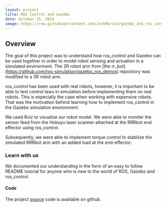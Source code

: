 ```yaml
---
layout: project
title: ROS Control and Gazebo
date: October 15, 2014
image: https://raw.githubusercontent.com/JoshMarino/gazebo_and_ros_control/master/default_gzclient_camera(0)-2014-11-02T13_13_39.164758.jpg
---
```


## Overview
The goal of this project was to understand how ros_control and Gazebo can be used together in order to model robot sensing and actuation in a simulated environment. The 2R robot arm from [the rr_bot] (https://github.com/ros-simulation/gazebo_ros_demos) repository was modified to a 3R robot arm. 

ros_control has been used with real robots, however, it is important to be able to test control laws in simulation before implementing them on real robots. This is especially the case when working with expensive robots. That was the motivation behind learning how to implement ros_control in the Gazebo simulation environment. 

We used Rviz to visualize our robot model. We were able to moniter the sensor feed from the Hokuyu laser scanner attached at the RRRbot end effector using ros_control. 

Subsequently, we were able to implement torque control to stabilize the simulated RRRbot arm with an added load at the end-effector.

### Learn with us
We documented our understanding in the form of an easy to follow README tutorial for anyone who is new to the world of ROS, Gazebo and ros_control.

#### Code
The project [source](https://github.com/JoshMarino/gazebo_and_ros_control/tree/ca24b8c1f7f1fd799ac3c9211240e5f0b76e1357) code is available on github. 
